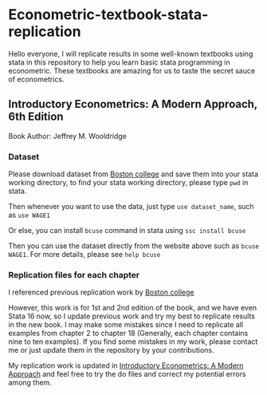 # Econometric-textbook-stata-replication

Hello everyone, I will replicate results in some well-known textbooks using stata in this repository to help you learn basic stata programming in econometric. These textbooks are amazing for us to taste the secret sauce of econometrics. 

## Introductory Econometrics: A Modern Approach, 6th Edition

Book Author: Jeffrey M. Wooldridge 

### Dataset 

Please download dataset from [Boston college](http://fmwww.bc.edu/ec-p/data/wooldridge/datasets.list.html) and save them into your stata working directory, to find your stata working directory, please type `pwd` in stata.

Then whenever you want to use the data, just type `use dataset_name`, such as `use WAGE1`

Or else, you can install `bcuse` command in stata using `ssc install bcuse`

Then you can use the dataset directly from the website above such as `bcuse WAGE1`. For more details, please see `help bcuse`

### Replication files for each chapter

I referenced previous replication work by [Boston college](http://fmwww.bc.edu/gstat/examples/wooldridge/wooldridge.html)

However, this work is for 1st and 2nd edition of the book, and we have even Stata 16 now, so I update previous work and try my best to replicate results in the new book. I may make some mistakes since I need to replicate all examples from chapter 2 to chapter 18 (Generally, each chapter contains nine to ten examples). If you find some mistakes in my work, please contact me or just update them in the repository by your contributions.  

My replication work is updated in [Introductory Econometrics: A Modern Approach](https://github.com/Econtech/-Econometric-textbook-stata-replication/tree/master/Introductory%20Econometrics%20A%20Modern%20Approach) and feel free to try the do files and correct my potential errors among them.  

